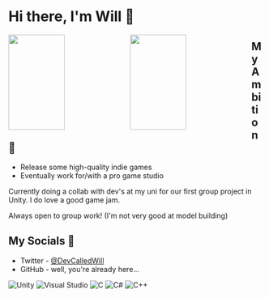 # Hi there, I'm Will 👋

<img align="left" width="47%" height="188px" src="https://github-readme-stats.vercel.app/api?username=swillmith16&show_icons=true&text_color=FFFFFF&icon_color=FFFFFF&title_color=FFFFFF&bg_color=30,E76345,8F4E94&include_all_commits=true" />
<img align="left" width="47%" height="188px" src="https://github-readme-stats.vercel.app/api/top-langs/?username=swillmith16&layout=compact&bg_color=30,8F4E94,E76345&text_color=FFFFFF&icon_color=FFFFFF&title_color=FFFFFF" />


## My Ambition 🚀

 - Release some high-quality indie games
 - Eventually work for/with a pro game studio
 
Currently doing a collab with dev's at my uni for our first group project in Unity. I do love a good game jam.

Always open to group work! (I'm not very good at model building)
 
 ## My Socials 📱
 
  - Twitter - <a href="https://twitter.com/DevCalledWill">@DevCalledWill</a>
  - GitHub - well, you're already here...

![Unity](https://img.shields.io/badge/unity-%23000000.svg?style=for-the-badge&logo=unity&logoColor=white)
![Visual Studio](https://img.shields.io/badge/Visual%20Studio-5C2D91.svg?style=for-the-badge&logo=visual-studio&logoColor=white)
![C](https://img.shields.io/badge/c-%2300599C.svg?style=for-the-badge&logo=c&logoColor=white)
![C#](https://img.shields.io/badge/c%23-%23239120.svg?style=for-the-badge&logo=c-sharp&logoColor=white)
![C++](https://img.shields.io/badge/c++-%2300599C.svg?style=for-the-badge&logo=c%2B%2B&logoColor=white)
